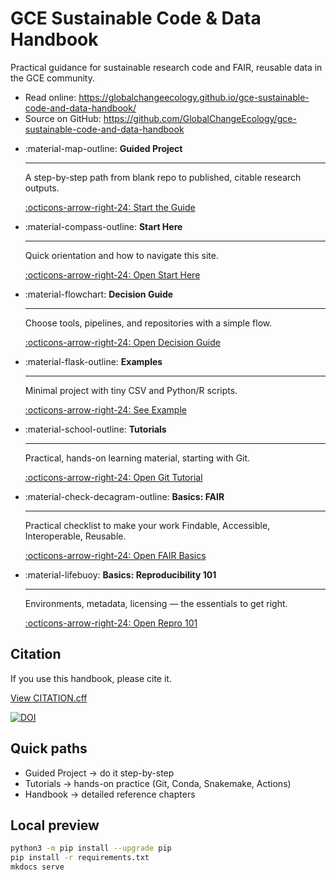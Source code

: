 # GCE Sustainable Code & Data Handbook

Practical guidance for sustainable research code and FAIR, reusable data in the GCE community.

- Read online: https://globalchangeecology.github.io/gce-sustainable-code-and-data-handbook/
- Source on GitHub: https://github.com/GlobalChangeEcology/gce-sustainable-code-and-data-handbook


<div class="grid cards" markdown>

-   :material-map-outline: **Guided Project**
    
    ---
    A step-by-step path from blank repo to published, citable research outputs.
    
    [:octicons-arrow-right-24: Start the Guide](guide/INDEX.md)

-   :material-compass-outline: **Start Here**
    
    ---
    Quick orientation and how to navigate this site.
    
    [:octicons-arrow-right-24: Open Start Here](START_HERE.md)

-   :material-flowchart: **Decision Guide**
    
    ---
    Choose tools, pipelines, and repositories with a simple flow.
    
    [:octicons-arrow-right-24: Open Decision Guide](DECISION_GUIDE.md)

-   :material-flask-outline: **Examples**
    
    ---
    Minimal project with tiny CSV and Python/R scripts.
    
    [:octicons-arrow-right-24: See Example](examples/minimal-project/README.md)

</div>

<div class="grid cards" markdown>

-   :material-school-outline: **Tutorials**
    
    ---
    Practical, hands-on learning material, starting with Git.
    
    [:octicons-arrow-right-24: Open Git Tutorial](tutorials/GIT_TUTORIAL.md)

</div>

<div class="grid cards" markdown>

-   :material-check-decagram-outline: **Basics: FAIR**
    
    ---
    Practical checklist to make your work Findable, Accessible, Interoperable, Reusable.
    
    [:octicons-arrow-right-24: Open FAIR Basics](basics/FAIR.md)

</div>

<div class="grid cards" markdown>

-   :material-lifebuoy: **Basics: Reproducibility 101**
    
    ---
    Environments, metadata, licensing — the essentials to get right.
    
    [:octicons-arrow-right-24: Open Repro 101](basics/INDEX.md)

</div>

## Citation
If you use this handbook, please cite it.

[View CITATION.cff](https://github.com/GlobalChangeEcology/gce-sustainable-code-and-data-handbook/blob/main/CITATION.cff)

[![DOI](https://zenodo.org/badge/DOI/10.5281/zenodo.TBD.svg)](https://doi.org/10.5281/zenodo.TBD)

## Quick paths
- Guided Project → do it step-by-step
- Tutorials → hands-on practice (Git, Conda, Snakemake, Actions)
- Handbook → detailed reference chapters

## Local preview
```bash
python3 -m pip install --upgrade pip
pip install -r requirements.txt
mkdocs serve
```

